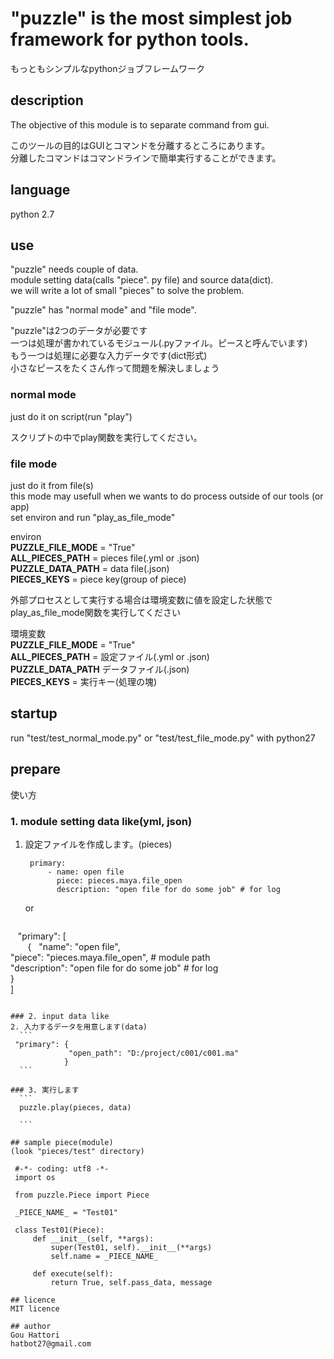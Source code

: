 # "puzzle" is the most simplest job framework for python tools.  
もっともシンプルなpythonジョブフレームワーク

## description
The objective of this module is to separate command from gui.  
  
このツールの目的はGUIとコマンドを分離するところにあります。  
分離したコマンドはコマンドラインで簡単実行することができます。

## language
python 2.7

## use  
"puzzle" needs couple of data.  
module setting data(calls "piece". py file) and source data(dict).  
we will write a lot of small "pieces" to solve the problem.  
  
"puzzle" has "normal mode" and "file mode".  
  
"puzzle"は2つのデータが必要です  
一つは処理が書かれているモジュール(.pyファイル。ピースと呼んでいます)  
もう一つは処理に必要な入力データです(dict形式)  
小さなピースをたくさん作って問題を解決しましょう  

### normal mode
just do it on script(run "play")  
  
スクリプトの中でplay関数を実行してください。  

### file mode
just do it from file(s)  
this mode may usefull when we wants to do process outside of our tools (or app)  
set environ and run "play_as_file_mode"

environ  
__PUZZLE_FILE_MODE__ = "True"  
__ALL_PIECES_PATH__ = pieces file(.yml or .json)  
__PUZZLE_DATA_PATH__ = data file(.json)  
__PIECES_KEYS__ = piece key(group of piece)  
  
  
外部プロセスとして実行する場合は環境変数に値を設定した状態で  
play_as_file_mode関数を実行してください  
  
環境変数  
__PUZZLE_FILE_MODE__ = "True"  
__ALL_PIECES_PATH__ = 設定ファイル(.yml or .json)  
__PUZZLE_DATA_PATH__ データファイル(.json)  
__PIECES_KEYS__ = 実行キー(処理の塊)  
  
## startup
run "test/test_normal_mode.py" or "test/test_file_mode.py" with python27
  
## prepare  
使い方  
  
### 1. module setting data like(yml, json)  
1. 設定ファイルを作成します。(pieces)  
   ```
    primary:  
        - name: open file  
          piece: pieces.maya.file_open  
          description: "open file for do some job" # for log   
   ``` 
    or
   ``` 
    "primary": [  
        {  
            "name": "open file",  
            "piece": "pieces.maya.file_open", # module path  
            "description": "open file for do some job" # for log  
        }  
    ]  
   ```    
  
### 2. input data like  
2. 入力するデータを用意します(data)  
     ``` 
    "primary": {  
                "open_path": "D:/project/c001/c001.ma"  
               }  
     ``` 

### 3. 実行します  
     ```
     puzzle.play(pieces, data)
    
     ```

## sample piece(module)  
(look "pieces/test" directory)  

    #-*- coding: utf8 -*-
    import os

    from puzzle.Piece import Piece

    _PIECE_NAME_ = "Test01"

    class Test01(Piece):
        def __init__(self, **args):
            super(Test01, self).__init__(**args)
            self.name = _PIECE_NAME_ 

        def execute(self):
            return True, self.pass_data, message
  
## licence  
MIT licence  
  
## author  
Gou Hattori  
hatbot27@gmail.com  
